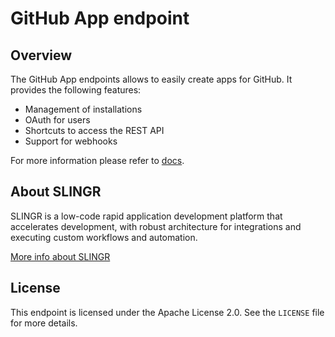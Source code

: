 # GitHub App endpoint

## Overview
The GitHub App endpoints allows to easily create apps for GitHub. It provides the following features:
- Management of installations
- OAuth for users
- Shortcuts to access the REST API
- Support for webhooks

For more information please refer to [docs](https://slingr-stack.github.io/platform/github_app.html).

## About SLINGR

SLINGR is a low-code rapid application development platform that accelerates development, with robust architecture for integrations and executing custom workflows and automation.

[More info about SLINGR](https://slingr.io)

## License

This endpoint is licensed under the Apache License 2.0. See the `LICENSE` file for more details.


